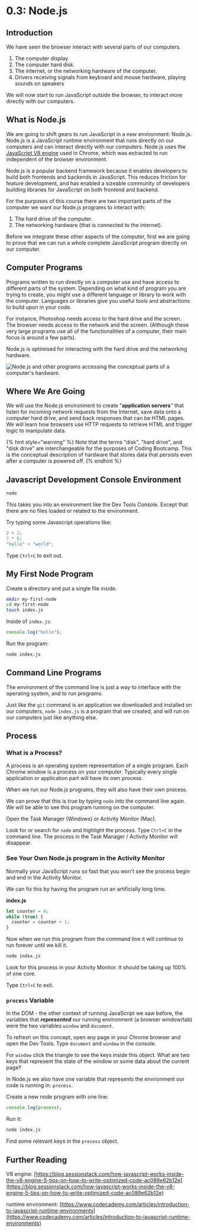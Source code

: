 # 0.3: Node.js

## Introduction

We have seen the browser interact with several parts of our computers.

1. The computer display
2. The computer hard disk.
3. The internet, or the networking hardware of the computer.
4. Drivers receiving signals from keyboard and mouse hardware, playing sounds on speakers

We will now start to run JavaScript outside the browser, to interact more directly with our computers.

## What is Node.js

We are going to shift gears to run JavaScript in a new environment: Node.js. Node.js is a JavaScript runtime environment that runs directly on our computers and can interact directly with our computers. Node.js uses the [JavaScript V8 engine](<https://en.wikipedia.org/wiki/V8_(JavaScript_engine)>) used in Chrome, which was extracted to run independent of the browser environment.

Node.js is a popular backend framework because it enables developers to build both frontends and backends in JavaScript. This reduces friction for feature development, and has enabled a sizeable community of developers building libraries for JavaScript on both frontend and backend.

For the purposes of this course there are two important parts of the computer we want our Node.js programs to interact with:

1. The hard drive of the computer.
2. The networking hardware (that is connected to the internet).

Before we integrate these other aspects of the computer, first we are going to prove that we can run a whole complete JavaScript program directly on our computer.

## Computer Programs

Programs written to run directly on a computer use and have access to different parts of the system. Depending on what kind of program you are trying to create, you might use a different language or library to work with the computer. Languages or libraries give you useful tools and abstractions to build upon in your code.

For instance, Photoshop needs access to the hard drive and the screen. The browser needs access to the network and the screen. (Although these very large programs use all of the functionalities of a computer, their main focus is around a few parts).

Node.js is optimised for interacting with the hard drive and the networking hardware.

![Node.js and other programs accessing the conceptual parts of a computer's hardware.](../.gitbook/assets/computer-diagram.jpg)

## Where We Are Going

We will use the Node.js environment to create "**application servers**_"_ that listen for incoming network requests from the Internet, save data onto a computer hard drive, and send back responses that can be HTML pages. We will learn how browsers use HTTP requests to retrieve HTML and trigger logic to manipulate data.

{% hint style="warning" %}
Note that the terms "disk", "hard drive", and "disk drive" are interchangeable for the purposes of Coding Bootcamp. This is the conceptual description of hardware that stores data that persists even after a computer is powered off.
{% endhint %}

## Javascript Development Console Environment

```bash
node
```

This takes you into an environment like the Dev Tools Console. Except that there are no files loaded or related to the environment.

Try typing some Javascript operations like:

```js
2 + 2;
7 * 6;
"hello" + "world";
```

Type `Ctrl+C` to exit out.

## My First Node Program

Create a directory and put a single file inside.

```bash
mkdir my-first-node
cd my-first-node
touch index.js
```

Inside of `index.js`:

```javascript
console.log("hello");
```

Run the program:

```bash
node index.js
```

## Command Line Programs

The environment of the command line is just a way to interface with the operating system, and to run programs.

Just like the `git` command is an application we downloaded and installed on our computers, `node index.js` is a program that we created, and will run on our computers just like anything else.

## Process

### What is a Process?

A process is an operating system representation of a single program. Each Chrome window is a process on your computer. Typically every single application or application part will have its own process.

When we run our Node.js programs, they will also have their own process.

We can prove that this is true by typing `node` into the command line again. We will be able to see this program running on the computer.

Open the Task Manager (Windows) or Activity Monitor (Mac).

Look for or search for `node` and highlight the process. Type `Ctrl+C` in the command line. The process in the Task Manager / Activity Monitor will disappear.

### See Your Own Node.js program in the Activity Monitor

Normally your JavaScript runs so fast that you won't see the process begin and end in the Activity Monitor.

We can fix this by having the program run an artificially long time.

**index.js**

```javascript
let counter = 0;
while (true) {
  counter = counter + 1;
}
```

Now when we run this program from the command line it will continue to run forever until we kill it.

```bash
node index.js
```

Look for this process in your Activity Monitor. It should be taking up 100% of one core.

Type `Ctrl+C` to exit.

### `process` Variable

In the DOM - the other context of running JavaScript we saw before, the variables that _**represented**_ our running environment (a browser window/tab) were the two variables `window` and `document`.

To refresh on this concept, open any page in your Chrome browser and open the Dev Tools. Type `document` and `window` in the console.

For `window` click the triangle to see the keys inside this object. What are two keys that represent the state of the window or some data about the current page?

In Node.js we also have one variable that represents the environment our code is running in: `process`.

Create a new node program with one line:

```javascript
console.log(process);
```

Run it:

```bash
node index.js
```

Find some relevant keys in the `process` object.

## Further Reading

V8 engine: [https://blog.sessionstack.com/how-javascript-works-inside-the-v8-engine-5-tips-on-how-to-write-optimized-code-ac089e62b12e](https://blog.sessionstack.com/how-javascript-works-inside-the-v8-engine-5-tips-on-how-to-write-optimized-code-ac089e62b12e)

runtime environment: [https://www.codecademy.com/articles/introduction-to-javascript-runtime-environments](https://www.codecademy.com/articles/introduction-to-javascript-runtime-environments)
